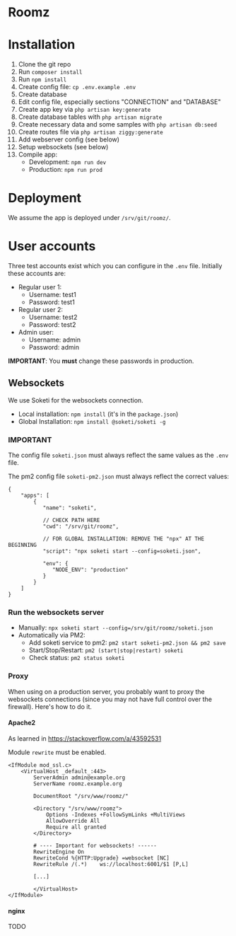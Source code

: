 # Roomz

# Installation

1. Clone the git repo
2. Run `composer install`
3. Run `npm install`
4. Create config file: `cp .env.example .env`
5. Create database
6. Edit config file, especially sections "CONNECTION" and "DATABASE"
7. Create app key via `php artisan key:generate`
8. Create database tables with `php artisan migrate`
9. Create necessary data and some samples with `php artisan db:seed`
10. Create routes file via `php artisan ziggy:generate`
11. Add webserver config (see below)
12. Setup websockets (see below)
13. Compile app:
    - Development: `npm run dev`
    - Production: `npm run prod`

# Deployment
We assume the app is deployed under `/srv/git/roomz/`.

# User accounts
Three test accounts exist which you can configure in the `.env` file.
Initially these accounts are:

- Regular user 1:
  - Username: test1
  - Password: test1
- Regular user 2:
  - Username: test2
  - Password: test2
- Admin user:
  - Username: admin
  - Password: admin

**IMPORTANT**: You **must** change these passwords in production.

## Websockets
We use Soketi for the websockets connection.

* Local installation: `npm install` (it's in the `package.json`)
* Global Installation: `npm install @soketi/soketi -g`

### IMPORTANT
The config file `soketi.json` must always reflect the same values as the `.env` file. 

The pm2 config file `soketi-pm2.json` must always reflect the correct values:

````
{
    "apps": [
        {
           "name": "soketi",
           
           // CHECK PATH HERE
           "cwd": "/srv/git/roomz",

           // FOR GLOBAL INSTALLATION: REMOVE THE "npx" AT THE BEGINNING
           "script": "npx soketi start --config=soketi.json",
           
           "env": {
              "NODE_ENV": "production"
           }
        }
    ]
}
````

### Run the websockets server
* Manually: `npx soketi start --config=/srv/git/roomz/soketi.json`
* Automatically via PM2:
  * Add soketi service to pm2: `pm2 start soketi-pm2.json && pm2 save`
  * Start/Stop/Restart: `pm2 (start|stop|restart) soketi`
  * Check status: `pm2 status soketi`

### Proxy

When using on a production server, you probably want to proxy the websockets connections 
(since you may not have full control over the firewall). Here's how to do it.

#### Apache2
As learned in https://stackoverflow.com/a/43592531

Module `rewrite` must be enabled.

````
<IfModule mod_ssl.c>
    <VirtualHost _default_:443>
        ServerAdmin admin@example.org
        ServerName roomz.example.org

        DocumentRoot "/srv/www/roomz/"

        <Directory "/srv/www/roomz">
            Options -Indexes +FollowSymLinks +MultiViews
            AllowOverride All
            Require all granted    
        </Directory>

        # ---- Important for websockets! ------
        RewriteEngine On
        RewriteCond %{HTTP:Upgrade} =websocket [NC]
        RewriteRule /(.*)    ws://localhost:6001/$1 [P,L]
        
        [...]

        </VirtualHost>
</IfModule>
````

#### nginx
TODO
